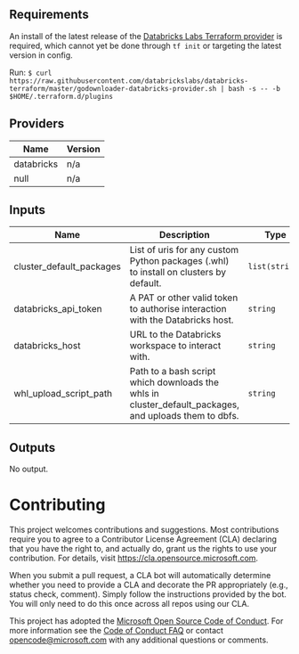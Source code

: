 ## Requirements

An install of the latest release of the [Databricks Labs Terraform provider](https://github.com/databrickslabs/terraform-provider-databricks) is required, which cannot yet be done through `tf init` or targeting the latest version in config.

Run: `$ curl https://raw.githubusercontent.com/databrickslabs/databricks-terraform/master/godownloader-databricks-provider.sh | bash -s -- -b $HOME/.terraform.d/plugins`

## Providers

| Name | Version |
|------|---------|
| databricks | n/a |
| null | n/a |

## Inputs

| Name | Description | Type | Default | Required |
|------|-------------|------|---------|:--------:|
| cluster\_default\_packages | List of uris for any custom Python packages (.whl) to install on clusters by default. | `list(string)` | `[]` | no |
| databricks\_api\_token | A PAT or other valid token to authorise interaction with the Databricks host. | `string` | n/a | yes |
| databricks\_host | URL to the Databricks workspace to interact with. | `string` | n/a | yes |
| whl\_upload\_script\_path | Path to a bash script which downloads the whls in cluster\_default\_packages, and uploads them to dbfs. | `string` | `"./scripts/whls_to_dbfs.sh"` | no |

## Outputs

No output.

# Contributing

This project welcomes contributions and suggestions.  Most contributions require you to agree to a
Contributor License Agreement (CLA) declaring that you have the right to, and actually do, grant us
the rights to use your contribution. For details, visit https://cla.opensource.microsoft.com.

When you submit a pull request, a CLA bot will automatically determine whether you need to provide
a CLA and decorate the PR appropriately (e.g., status check, comment). Simply follow the instructions
provided by the bot. You will only need to do this once across all repos using our CLA.

This project has adopted the [Microsoft Open Source Code of Conduct](https://opensource.microsoft.com/codeofconduct/).
For more information see the [Code of Conduct FAQ](https://opensource.microsoft.com/codeofconduct/faq/) or
contact [opencode@microsoft.com](mailto:opencode@microsoft.com) with any additional questions or comments.
